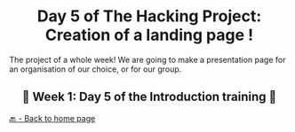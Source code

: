 <h1 align="center">Day 5 of The Hacking Project: Creation of a landing page !</h1>

The project of a whole week! We are going to make a presentation page for an organisation of our choice, or for our group.

<h2 align="center">🎉 Week 1: Day 5 of the Introduction training 🎉</h2>

[🔙 - Back to home page](https://github.com/BenjaminCharmes/THP_Introduction)
